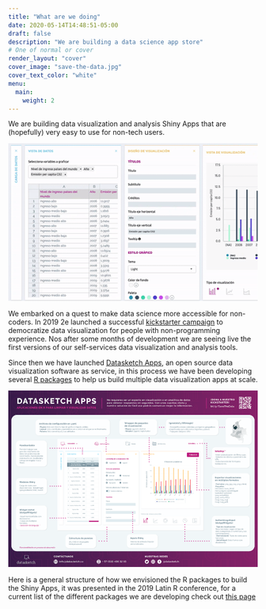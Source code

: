 ```yaml
---
title: "What are we doing"
date: 2020-05-14T14:48:51-05:00
draft: false
description: "We are building a data science app store"
# One of normal or cover
render_layout: "cover"
cover_image: "save-the-data.jpg"
cover_text_color: "white"
menu:
  main:
    weight: 2
---
```


We are building data visualization and analysis Shiny Apps that are (hopefully) very easy to use for non-tech users.

![](demo-app-simple-charts.gif)



We embarked on a quest to make data science more accessible for non-coders. In 2019 2e launched a successful [kickstarter campaign](https://www.kickstarter.com/projects/datasketch/savethedata) to democratize data visualization for people with non-programming experience. Nos after some months of development we are seeing live the first versions of our self-services data visualization and analysis tools.

Since then we have launched [Datasketch Apps](http://datasketch.co), an open source data visualization software as service, in this process we have been developing several [R packages](/packages-and-libraries) to help us build multiple data visualization apps at scale.

![](latin-r-poster.png)

Here is a general structure of how we envisioned the R packages to build the Shiny Apps, it was presented in the 2019 Latin R conference, for a current list of the different packages we are developing check out [this page](/packages-and-libraries)





